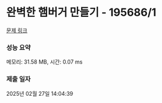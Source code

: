# 완벽한 햄버거 만들기 - 195686/1 

[문제 링크](https://level.goorm.io/exam/195686/%EC%99%84%EB%B2%BD%ED%95%9C-%ED%96%84%EB%B2%84%EA%B1%B0-%EB%A7%8C%EB%93%A4%EA%B8%B0/quiz/1) 

### 성능 요약

메모리: 31.58 MB, 시간: 0.07 ms

### 제출 일자

2025년 02월 27일 14:04:39

